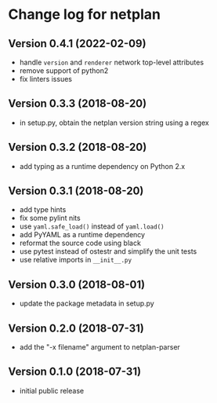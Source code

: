 # Change log for netplan

## Version 0.4.1 (2022-02-09)

- handle `version` and `renderer` network top-level attributes
- remove support of python2
- fix linters issues

## Version 0.3.3 (2018-08-20)

- in setup.py, obtain the netplan version string using a regex

## Version 0.3.2 (2018-08-20)

- add typing as a runtime dependency on Python 2.x

## Version 0.3.1 (2018-08-20)

- add type hints
- fix some pylint nits
- use `yaml.safe_load()` instead of `yaml.load()`
- add PyYAML as a runtime dependency
- reformat the source code using black
- use pytest instead of ostestr and simplify the unit tests
- use relative imports in `__init__.py`

## Version 0.3.0 (2018-08-01)

- update the package metadata in setup.py

## Version 0.2.0 (2018-07-31)

- add the "-x filename" argument to netplan-parser

## Version 0.1.0 (2018-07-31)

- initial public release

